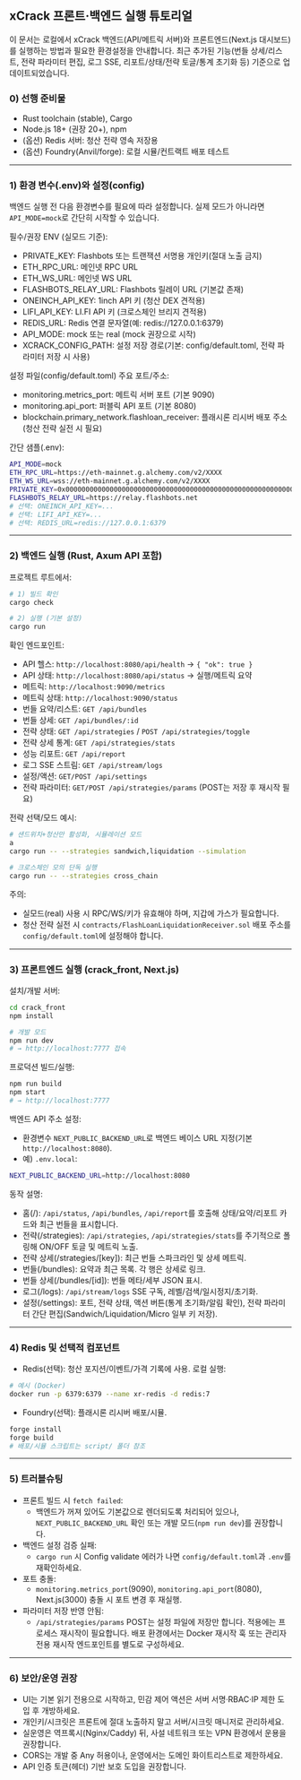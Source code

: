 ## xCrack 프론트·백엔드 실행 튜토리얼

이 문서는 로컬에서 xCrack 백엔드(API/메트릭 서버)와 프론트엔드(Next.js 대시보드)를 실행하는 방법과 필요한 환경설정을 안내합니다. 최근 추가된 기능(번들 상세/리스트, 전략 파라미터 편집, 로그 SSE, 리포트/상태/전략 토글/통계 초기화 등) 기준으로 업데이트되었습니다.

### 0) 선행 준비물
- Rust toolchain (stable), Cargo
- Node.js 18+ (권장 20+), npm
- (옵션) Redis 서버: 청산 전략 영속 저장용
- (옵션) Foundry(Anvil/forge): 로컬 시뮬/컨트랙트 배포 테스트

---

### 1) 환경 변수(.env)와 설정(config)
백엔드 실행 전 다음 환경변수를 필요에 따라 설정합니다. 실제 모드가 아니라면 `API_MODE=mock`로 간단히 시작할 수 있습니다.

필수/권장 ENV (실모드 기준):
- PRIVATE_KEY: Flashbots 또는 트랜잭션 서명용 개인키(절대 노출 금지)
- ETH_RPC_URL: 메인넷 RPC URL
- ETH_WS_URL: 메인넷 WS URL
- FLASHBOTS_RELAY_URL: Flashbots 릴레이 URL (기본값 존재)
- ONEINCH_API_KEY: 1inch API 키 (청산 DEX 견적용)
- LIFI_API_KEY: LI.FI API 키 (크로스체인 브리지 견적용)
- REDIS_URL: Redis 연결 문자열(예: redis://127.0.0.1:6379)
- API_MODE: mock 또는 real (mock 권장으로 시작)
- XCRACK_CONFIG_PATH: 설정 저장 경로(기본: config/default.toml, 전략 파라미터 저장 시 사용)

설정 파일(config/default.toml) 주요 포트/주소:
- monitoring.metrics_port: 메트릭 서버 포트 (기본 9090)
- monitoring.api_port: 퍼블릭 API 포트 (기본 8080)
- blockchain.primary_network.flashloan_receiver: 플래시론 리시버 배포 주소(청산 전략 실전 시 필요)

간단 샘플(.env):
```bash
API_MODE=mock
ETH_RPC_URL=https://eth-mainnet.g.alchemy.com/v2/XXXX
ETH_WS_URL=wss://eth-mainnet.g.alchemy.com/v2/XXXX
PRIVATE_KEY=0x0000000000000000000000000000000000000000000000000000000000000001
FLASHBOTS_RELAY_URL=https://relay.flashbots.net
# 선택: ONEINCH_API_KEY=...
# 선택: LIFI_API_KEY=...
# 선택: REDIS_URL=redis://127.0.0.1:6379
```

---

### 2) 백엔드 실행 (Rust, Axum API 포함)
프로젝트 루트에서:
```bash
# 1) 빌드 확인
cargo check

# 2) 실행 (기본 설정)
cargo run
```
확인 엔드포인트:
- API 헬스: `http://localhost:8080/api/health` → `{ "ok": true }`
- API 상태: `http://localhost:8080/api/status` → 실행/메트릭 요약
- 메트릭: `http://localhost:9090/metrics`
- 메트릭 상태: `http://localhost:9090/status`
- 번들 요약/리스트: `GET /api/bundles`
- 번들 상세: `GET /api/bundles/:id`
- 전략 상태: `GET /api/strategies` / `POST /api/strategies/toggle`
- 전략 상세 통계: `GET /api/strategies/stats`
- 성능 리포트: `GET /api/report`
- 로그 SSE 스트림: `GET /api/stream/logs`
- 설정/액션: `GET/POST /api/settings`
- 전략 파라미터: `GET/POST /api/strategies/params` (POST는 저장 후 재시작 필요)

전략 선택/모드 예시:
```bash
# 샌드위치+청산만 활성화, 시뮬레이션 모드
a
cargo run -- --strategies sandwich,liquidation --simulation

# 크로스체인 모의 단독 실행
cargo run -- --strategies cross_chain
```

주의:
- 실모드(real) 사용 시 RPC/WS/키가 유효해야 하며, 지갑에 가스가 필요합니다.
- 청산 전략 실전 시 `contracts/FlashLoanLiquidationReceiver.sol` 배포 주소를 `config/default.toml`에 설정해야 합니다.

---

### 3) 프론트엔드 실행 (crack_front, Next.js)
설치/개발 서버:
```bash
cd crack_front
npm install

# 개발 모드
npm run dev
# → http://localhost:7777 접속
```

프로덕션 빌드/실행:
```bash
npm run build
npm start
# → http://localhost:7777
```

백엔드 API 주소 설정:
- 환경변수 `NEXT_PUBLIC_BACKEND_URL`로 백엔드 베이스 URL 지정(기본 `http://localhost:8080`).
- 예) `.env.local`:
```bash
NEXT_PUBLIC_BACKEND_URL=http://localhost:8080
```

동작 설명:
- 홈(/): `/api/status`, `/api/bundles`, `/api/report`를 호출해 상태/요약/리포트 카드와 최근 번들을 표시합니다.
- 전략(/strategies): `/api/strategies`, `/api/strategies/stats`를 주기적으로 폴링해 ON/OFF 토글 및 메트릭 노출.
- 전략 상세(/strategies/[key]): 최근 번들 스파크라인 및 상세 메트릭.
- 번들(/bundles): 요약과 최근 목록. 각 행은 상세로 링크.
- 번들 상세(/bundles/[id]): 번들 메타/세부 JSON 표시.
- 로그(/logs): `/api/stream/logs` SSE 구독, 레벨/검색/일시정지/초기화.
- 설정(/settings): 포트, 전략 상태, 액션 버튼(통계 초기화/알림 확인), 전략 파라미터 간단 편집(Sandwich/Liquidation/Micro 일부 키 저장).

---

### 4) Redis 및 선택적 컴포넌트
- Redis(선택): 청산 포지션/이벤트/가격 기록에 사용. 로컬 실행:
```bash
# 예시 (Docker)
docker run -p 6379:6379 --name xr-redis -d redis:7
```
- Foundry(선택): 플래시론 리시버 배포/시뮬.
```bash
forge install
forge build
# 배포/시뮬 스크립트는 script/ 폴더 참조
```

---

### 5) 트러블슈팅
- 프론트 빌드 시 `fetch failed`:
  - 백엔드가 꺼져 있어도 기본값으로 렌더되도록 처리되어 있으나, 
    `NEXT_PUBLIC_BACKEND_URL` 확인 또는 개발 모드(`npm run dev`)를 권장합니다.
- 백엔드 설정 검증 실패:
  - `cargo run` 시 Config validate 에러가 나면 `config/default.toml`과 `.env`를 재확인하세요.
- 포트 충돌:
  - `monitoring.metrics_port`(9090), `monitoring.api_port`(8080), Next.js(3000) 충돌 시 포트 변경 후 재실행.
- 파라미터 저장 반영 안됨:
  - `/api/strategies/params` POST는 설정 파일에 저장만 합니다. 적용에는 프로세스 재시작이 필요합니다. 배포 환경에서는 Docker 재시작 훅 또는 관리자 전용 재시작 엔드포인트를 별도로 구성하세요.

---

### 6) 보안/운영 권장
- UI는 기본 읽기 전용으로 시작하고, 민감 제어 액션은 서버 서명·RBAC·IP 제한 도입 후 개방하세요.
- 개인키/시크릿은 프론트에 절대 노출하지 말고 서버/시크릿 매니저로 관리하세요.
- 실운영은 역프록시(Nginx/Caddy) 뒤, 사설 네트워크 또는 VPN 환경에서 운용을 권장합니다.
- CORS는 개발 중 Any 허용이나, 운영에서는 도메인 화이트리스트로 제한하세요.
- API 인증 토큰(헤더) 기반 보호 도입을 권장합니다.
